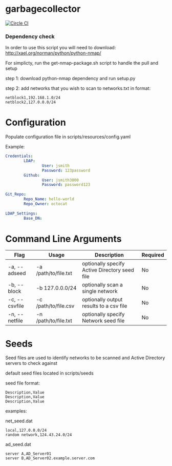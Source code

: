# garbagecollector

[![Circle CI](https://circleci.com/gh/cleanerbot/garbagecollector.png?circle-token=89001b8338b393fc8199afcc6ffc9672511fd472)](https://circleci.com/gh/cleanerbot/garbagecollector/tree/master 'View CI builds')

### Dependency check

In order to use this script you will need to download:
http://xael.org/norman/python/python-nmap/

For simplicty, run the get-nmap-package.sh script to handle the pull and setup

step 1:
download python-nmap dependency and run setup.py 

step 2: 
add networks that you wish to scan to networks.txt
in format:
```
netblock1,192.168.1.0/24
netblock2,127.0.0.0/24
```
# Configuration

Populate configuration file in scripts/resources/config.yaml

Example:
```yaml
Credentials:       
        LDAP:
                User: jsmith
                Password: 123password
        Github:
                User: jsmith3000
                Password: password123
                
Git_Repo:
        Repo_Name: hello-world
        Repo_Owner: octocat
        
LDAP_Settings:
        Base_DN:
```

# Command Line Arguments

Flag | Usage | Description | Required 
---- | ----- |-------- | ---
-a, --adseed | -a /path/to/file.txt | optionally specify Active Directory seed file | No 
-b, --block | -b 127.0.0.0/24 | optionally scan a single network |No
-c, --csvfile | -c /path/to/file.csv| optionally output results to a csv file | No
-n, --netfile | -n /path/to/file.txt| optionally specify Network seed file |No

# Seeds

Seed files are used to identify networks to be scanned and Active Directory servers to check against

default seed files located in scripts/seeds

seed file format:
```
Description,Value
Description,Value
Description,Value
```

examples:

net_seed.dat
```
local,127.0.0.0/24
random network,124.43.24.0/24
```

ad_seed.dat
```
server A,AD_Server01
server B,AD_Server02.example.server.com
```




